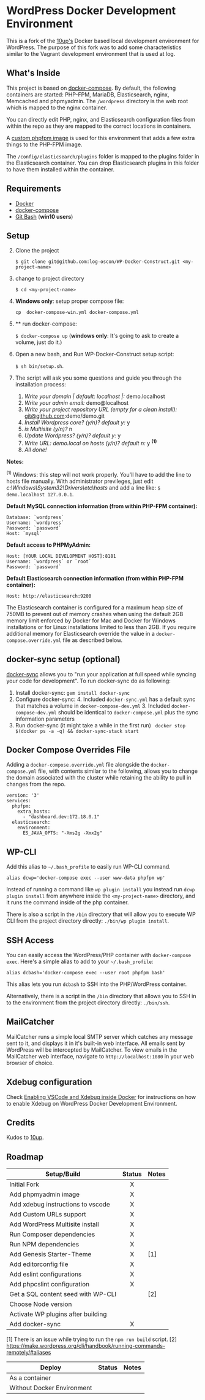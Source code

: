# WordPress Docker Development Environment

This is a fork of the [10up's](https://github.com/10up/wp-local-docker) Docker based local development environment for WordPress.
The purpose of this fork was to add some characteristics similar to the Vagrant development environment that is used at log.

## What's Inside

This project is based on [docker-compose](https://docs.docker.com/compose/). By default, the following containers are started: PHP-FPM, MariaDB, Elasticsearch, nginx, Memcached and phpmyadmin. The `/wordpress` directory is the web root which is mapped to the nginx container.

You can directly edit PHP, nginx, and Elasticsearch configuration files from within the repo as they are mapped to the correct locations in containers.

A [custom phpfpm image](https://github.com/10up/phpfpm-image) is used for this environment that adds a few extra things to the PHP-FPM image.

The `/config/elasticsearch/plugins` folder is mapped to the plugins folder in the Elasticsearch container. You can drop Elasticsearch plugins in this folder to have them installed within the container.

## Requirements

* [Docker](https://www.docker.com/)
* [docker-compose](https://docs.docker.com/compose/)
* [Git Bash](https://git-scm.com/download/win) (**win10 users**)

## Setup

2. Clone the project
	
	`$ git clone git@github.com:log-oscon/WP-Docker-Construct.git <my-project-name>`
3. change to project directory 
	
	`$ cd <my-project-name>`
4. **Windows only**: setup proper compose file:

	`cp  docker-compose-win.yml docker-compose.yml`
4. ** run docker-compose: 
	
	`$ docker-compose up`
	(**windows only**: It's going to ask to create a volume, just do it.)
5. Open a new bash, and Run WP-Docker-Construct setup script:
	
	`$ sh bin/setup.sh`.
6. The script will ask you some questions and guide you through the installation process:
	1. *Write your domain | default: localhost |:* demo.localhost
	2. *Write your admin email:* demo@localhost
	3. *Write your project repository URL (empty for a clean install):* git@github.com:demo/demo.git
	4. *Install Wordpress core? (y/n)? default y:* y
	5. *is Multisite (y/n)?* n
	6. *Update Wordpress? (y/n)? default y:* y
	7. *Write URL: demo.local on hosts (y/n)? default n:* y <sup>**(1)**</sup>
	8. *All done!*

**Notes:**

<sup>(1)</sup> Windows: this step will not work properly. You'll have to add the line to hosts file manually. With administrator previleges, just edit *c:\Windows\System32\Drivers\etc\hosts* and add a line like: 	`$ demo.localhost 127.0.0.1`.

**Default MySQL connection information (from within PHP-FPM container):**

```
Database: `wordpress`
Username: `wordpress`
Password: `password`
Host: `mysql`
```

**Default access to PHPMyAdmin:**

```
Host: [YOUR LOCAL DEVELOPMENT HOST]:8181
Username: `wordpress` or `root`
Password: `password`
```

**Default Elasticsearch connection information (from within PHP-FPM container):**

```Host: http://elasticsearch:9200```

The Elasticsearch container is configured for a maximum heap size of 750MB to prevent out of memory crashes when using the default 2GB memory limit enforced by Docker for Mac and Docker for Windows installations or for Linux installations limited to less than 2GB. If you require additional memory for Elasticsearch override the value in a `docker-compose.override.yml` file as described below.

## docker-sync setup (optional)

[docker-sync](http://docker-sync.io/) allows you to "run your application at full speed while syncing your code for development".
To run docker-sync do as following: 

1. Install docker-sync: `gem install docker-sync`
2. Configure docker-sync: 
	4. Included `docker-sync.yml` has a default sync that matches a volume in `docker-compose-dev.yml`
	3. Included `docker-compose-dev.yml` should be identical to `docker-compose.yml` plus the sync information parameters 
4. Run docker-sync (it might take a while in the first run) ` docker stop $(docker ps -a -q) && docker-sync-stack start`


## Docker Compose Overrides File

Adding a `docker-compose.override.yml` file alongside the `docker-compose.yml` file, with contents similar to
the following, allows you to change the domain associated with the cluster while retaining the ability to pull in changes from the repo.

```
version: '3'
services:
  phpfpm:
    extra_hosts:
      - "dashboard.dev:172.18.0.1"
  elasticsearch:
    environment:
      ES_JAVA_OPTS: "-Xms2g -Xmx2g"
```

## WP-CLI

Add this alias to `~/.bash_profile` to easily run WP-CLI command.

```
alias dcwp='docker-compose exec --user www-data phpfpm wp'
```

Instead of running a command like `wp plugin install` you instead run `dcwp plugin install` from anywhere inside the
`<my-project-name>` directory, and it runs the command inside of the php container.

There is also a script in the `/bin` directory that will allow you to execute WP CLI from the project directory directly: `./bin/wp plugin install`.

## SSH Access

You can easily access the WordPress/PHP container with `docker-compose exec`. Here's a simple alias to add to your `~/.bash_profile`:

```
alias dcbash='docker-compose exec --user root phpfpm bash'
```

This alias lets you run `dcbash` to SSH into the PHP/WordPress container.

Alternatively, there is a script in the `/bin` directory that allows you to SSH in to the environment from the project directory directly: `./bin/ssh`.

## MailCatcher

MailCatcher runs a simple local SMTP server which catches any message sent to it, and displays it in it's built-in web interface. All emails sent by WordPress will be intercepted by MailCatcher. To view emails in the MailCatcher web interface, navigate to `http://localhost:1080` in your web browser of choice.

## Xdebug configuration

Check [Enabling VSCode and Xdebug inside Docker](visualcode-xdebug.md) for instructions on how to enable Xdebug on WordPress Docker Development Environment. 




## Credits

Kudos to [10up](https://github.com/10up/wp-local-docker).

## Roadmap

| Setup/Build                         | Status |  Notes  |
|-------------------------------------|:------:|---------|
| Initial Fork                        |    X   |         |
| Add phpmyadmin image                |    X   |         |
| Add xdebug instructions to vscode   |    X   |         |
| Add Custom URLs support             |    X   |         |
| Add WordPress Multisite install     |    X   |         |
| Run Composer dependencies           |    X   |         |
| Run NPM dependencies                |    X   |         |
| Add Genesis Starter-Theme           |    X   |   [1]   |
| Add editorconfig file               |    X   |         |
| Add eslint configurations           |    X   |         |
| Add phpcslint configuration         |    X   |         |
| Get a SQL content seed with WP-CLI  |        |   [2]   |
| Choose Node version                 |        |         |
| Activate WP plugins after building  |        |         |
| Add docker-sync                     |    X   |         |

[1] There is an issue while trying to run the `npm run build` script.
[2] https://make.wordpress.org/cli/handbook/running-commands-remotely/#aliases

| Deploy                              | Status |  Notes  |
|-------------------------------------|:------:|---------|
| As a container                      |        |         |
| Without Docker Environment          |        |         |

